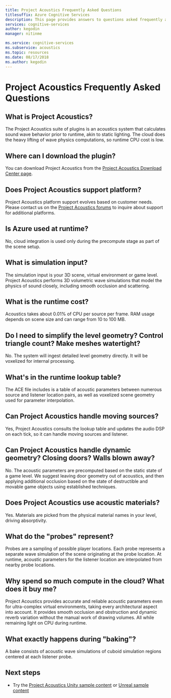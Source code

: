 ```yaml
---
title: Project Acoustics Frequently Asked Questions
titlesuffix: Azure Cognitive Services
description: This page provides answers to questions asked frequently about Project Acoustics, including download instructions and bake process.
services: cognitive-services
author: kegodin
manager: nitinme

ms.service: cognitive-services
ms.subservice: acoustics
ms.topic: resources
ms.date: 08/17/2018
ms.author: kegodin
---
```

# Project Acoustics Frequently Asked Questions

## What is Project Acoustics?

The Project Acoustics suite of plugins is an acoustics system that calculates sound wave behavior prior to runtime, akin to static lighting. The cloud does the heavy lifting of wave physics computations, so runtime CPU cost is low.  

## Where can I download the plugin?

You can download Project Acoustics from the [Project Acoustics Download Center page](https://www.microsoft.com/en-us/download/details.aspx?id=57346).

## Does Project Acoustics support <x> platform?

Project Acoustics platform support evolves based on customer needs. Please contact us on the [Project Acoustics forums](https://social.msdn.microsoft.com/Forums/en-US/home?forum=projectacoustics) to inquire about support for additional platforms.

## Is Azure used at runtime?

No, cloud integration is used only during the precompute stage as part of the scene setup.
 
## What is simulation input? 

The simulation input is your 3D scene, virtual environment or game level. Project Acoustics performs 3D volumetric wave simulations that model the physics of sound closely, including smooth occlusion and scattering.
 
## What is the runtime cost?

Acoustics takes about 0.01% of CPU per source per frame. RAM usage depends on scene size and can range from 10 to 100 MB.
 
## Do I need to simplify the level geometry? Control triangle count? Make meshes watertight?

No. The system will ingest detailed level geometry directly. It will be voxelized for internal processing.
 
## What's in the runtime lookup table?

The ACE file includes is a table of acoustic parameters between numerous source and listener location pairs, as well as voxelized scene geometry used for parameter interpolation.
 
## Can Project Acoustics handle moving sources?

Yes, Project Acoustics consults the lookup table and updates the audio DSP on each tick, so it can handle moving sources and listener.
 
## Can Project Acoustics handle dynamic geometry? Closing doors? Walls blown away?

No. The acoustic parameters are precomputed based on the static state of a game level. We suggest leaving door geometry out of acoustics, and then applying additional occlusion based on the state of destructible and movable game objects using established techniques.
 
## Does Project Acoustics use acoustic materials?

Yes. Materials are picked from the physical material names in your level, driving absorptivity.
 
## What do the "probes" represent?

Probes are a sampling of possible player locations. Each probe represents a separate wave simulation of the scene originating at the probe location. At runtime, acoustic parameters for the listener location are interpolated from nearby probe locations.
 
## Why spend so much compute in the cloud? What does it buy me?

Project Acoustics provides accurate and reliable acoustic parameters even for ultra-complex virtual environments, taking every architectural aspect into account. It provides smooth occlusion and obstruction and dynamic reverb variation without the manual work of drawing volumes. All while remaining light on CPU during runtime.

## What exactly happens during "baking"?

A bake consists of acoustic wave simulations of cuboid simulation regions centered at each listener probe.

## Next steps
* Try the [Project Acoustics Unity sample content](unity-quickstart.md) or [Unreal sample content](unreal-quickstart.md)

